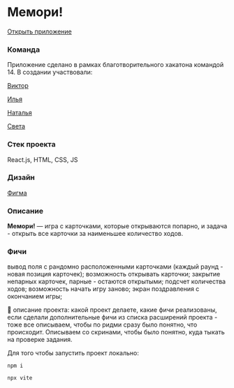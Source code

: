 # Мемори!
[Открыть приложение](https://govyazina.github.io/junior-hackathon_team__14/)

### Команда
Приложение сделано в рамках благотворительного хакатона командой 14.
В создании участвовали:

[Виктор](https://t.me/Zelvar)

[Илья](https://t.me/fensin)

[Наталья](https://t.me/NataliaSitnikova)

[Света](https://t.me/govyazina)

### Стек проекта 
React.js, HTML, CSS, JS

### Дизайн
[Фигма](https://www.figma.com/file/jC9yujlWYVSnhCKWdEquQ0/Memory!?type=design&node-id=404%3A574&mode=design&t=fEVohREMC9w7yoCu-1)

### Описание

**Мемори!** — игра с карточками, которые открываются попарно, и задача - открыть все карточки за наименьшее количество ходов.

### Фичи
вывод поля с рандомно расположенными карточками (каждый раунд - новая позиция карточек);
возможность открывать карточки;
закрытие непарных карточек, парные - остаются открытыми;
подсчет количества ходов;
возможность начать игру заново;
экран поздравления с окончанием игры;

🔸 описание проекта: какой проект делаете, какие фичи реализованы, если сделали дополнительные фичи из списка расширений проекта - тоже все описываем, чтобы по ридми сразу было понятно, что происходит. Описываем со скринами, чтобы было понятно, куда тыкать на проверке задания.


Для того чтобы запустить проект локально:

`npm i`

`npx vite`



